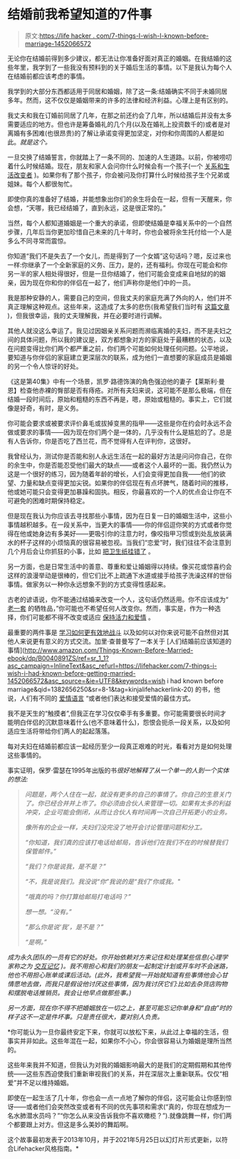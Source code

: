 # 结婚前我希望知道的7件事

> 原文:[https://life hacker . com/7-things-I-wish-I-known-before-marriage-1452066572](https://lifehacker.com/7-things-i-wish-i-had-known-before-getting-married-1452066572)

无论你在结婚前得到多少建议，都无法让你准备好面对真正的婚姻。在我结婚的这些年里，我学到了一些我没有预料到的关于婚后生活的事情。以下是我认为每个人在结婚前都应该考虑的事情。

我学到的大部分东西都适用于同居和婚姻，除了这一条:结婚确实不同于未婚同居多年。然而，这不仅仅是婚姻带来的许多的法律和经济利益。心理上是有区别的。

我丈夫和我在订婚前同居了几年，在那之前还约会了几年，所以结婚后并没有太多需要适应的地方。但也许是筹备婚礼的几个月(以及在婚礼上投资数千的)或者是对离婚有多困难(也很昂贵)的了解让承诺变得更加坚定，对你和你周围的人都是如此。*就是这个。*

一旦交换了结婚誓言，你就踏上了一条不同的、加速的人生道路。以前，你被唠叨着什么时候结婚。现在，朋友和家人会问你什么时候会有一个孩子(一个 [关系和生活改变者](http://lifehacker.com/10-things-i-wish-i-had-known-before-becoming-a-parent-5989419) )。如果你有了那个孩子，你会被问及你打算什么时候给孩子生个兄弟或姐妹。每个人都很匆忙。

即使你真的准备好了结婚，并能想象出你们的余生将会在一起，但有一天醒来，你会想，“天哪，我已经结婚了，直到永远，这是很正常的。”

当然，每个人都知道婚姻是一个重大的承诺，但即使结婚是幸福关系中的一个自然步骤，几年后当你更加珍惜自己未来的几十年时，你也会被将余生托付给一个人是多么不同寻常而震惊。

你知道“我们不是失去了一个女儿，而是得到了一个女婿”这句话吗？嗯，反过来也一样:你继承了一个全新家庭的义务、压力，是的，还有福利。你现在可能会和你另一半的家人相处得很好，但是一旦你结婚了，他们可能会变成来自地狱的的姻亲，因为现在你和你的伴侣在一起了，他们声称你是他们中的一员。

我是那种安静的人，需要自己的空间，但我丈夫的家庭充满了外向的人，他们并不真正理解这种观点。这些年来，这造成了太多的悲伤(我希望我们当时有 [这篇文章](https://lifehacker.com/how-introverts-and-extroverts-can-peacefully-coexist-638422576) )，但我很幸运，我的丈夫理解我，并在必要时进行调解。

其他人就没这么幸运了。我见过因姻亲关系问题而濒临离婚的夫妇，而不是夫妇之间的具体问题，所以我的建议是，双方都想象对方的家庭处于最糟糕的状态，以及在问题变得比你们两个都严重之前，你们两个可能如何处理任何问题。公平地说，要知道与你伴侣的家庭建立更深层次的联系，成为他们一直想要的家庭成员是婚姻的另一个令人惊讶的好处。

《这是第40集》中有一个场景，凯罗·路德饰演的角色强迫他的妻子【莱斯利·曼恩】检查他赤裸的臀部是否有痔疮。对所有夫妇来说，这可能不是那么极端，但在结婚一段时间后，原始和粗糙的东西不再是，嗯，原始或粗糙的。事实上，它们就像是好奇，有时，是义务。

你可能会要求或被要求评价鼻毛或拔掉变黑的指甲——这些是你在约会时永远不会做或要求的事情——因为现在你们两个是一体的，几乎没有什么是尴尬的了。总是有人告诉你，你是否吃了西兰花，而不觉得有人在评判你，这很好。

我曾经认为，测试你是否能和别人永远生活在一起的最好方法是问问你自己，在你的余生中，你是否能忍受他们最大的缺点——或者这个人最坏的一面。我仍然认为这是一个很好的练习，因为随着年龄的增长，人们会变得更加自我——他们的欲望、力量和缺点变得更加尖锐。如果你的伴侣现在有点坏脾气，随着时间的推移，他或她可能只会变得更加暴躁和固执。相反，你最喜欢的一个人的优点会让你在不可避免的困难时期保持稳定。

但是现在我认为你应该去寻找那些小事情，因为在日复一日的婚姻生活中，这些小事情越积越多。在一段关系中，当更大的事情——你的伴侣逗你笑的方式或者你觉得在他或她身边有多美好——更吸引你的注意力时，像咬指甲习惯或到处乱放装满水的杯子这样的小烦恼真的很容易被忽视。当我们“恋爱”时，我们往往不会注意到几个月后会让你抓狂的小事，比如 [把卫生纸挂错了](https://lifehacker.com/which-way-should-the-toilet-paper-roll-1443356438) 。

另一方面，也是日常生活中的善意、尊重和爱让婚姻得以持续。像买花或惊喜约会这样的浪漫举动是很棒的，但它们比不上疏通下水道或接手给孩子洗澡这样的世俗事情。做家务以一种你永远想象不到的方式变得性感起来。

古老的谚语说，你不能通过结婚来改变一个人，这句话仍然适用。你不应该成为“ [老一套](https://lifehacker.com/the-common-mistakes-you-make-in-both-money-and-love-754809696) 的牺牲品，”你可能也不希望任何人改变你。然而，事实是，作为一种选择，你们可能都不得不改变或适应 [保持活力和爱情](http://lifehacker.com/what-you-can-do-right-now-to-safeguard-your-relationshi-5840566) 。

最重要的两件事是 [学习如何更有效地战斗](https://lifehacker.com/how-to-argue-better-with-your-partner-1831076056) 以及如何以对你来说可能不自然但对其他人来说更有意义的方式交流。加里·查普曼写了一本关于 [人们结婚前应该知道的事情](http://www.amazon.com/Things-Known-Before-Married-ebook/dp/B0040891ZS/ref=sr_1_1?asc_campaign=InlineText&asc_refurl=https://lifehacker.com/7-things-i-wish-i-had-known-before-getting-married-1452066572&asc_source=&ie=UTF8&keywords=wish i had known before marriage&qid=1382656250&sr=8-1&tag=kinjalifehackerlink-20) 的书，他说，人们有不同的 [爱情语言](https://lifehacker.com/how-the-five-love-languages-can-help-you-win-at-relat-1734348074) “或者他们表达和接受爱情的最佳方式。

我不是天生的“触摸者”,但我正在学习仅仅牵手有多重要。你可能需要很长时间才能明白伴侣的沉默意味着什么(也不意味着什么)，怨恨会扼杀一段关系，以及如何适应生活将带给你们两人的起起落落。

每对夫妇在结婚前都应该一起经历至少一段真正艰难的时光，看看对方是如何处理这些事情的。

事实证明，保罗·雷瑟在1995年出版的书[](http://www.amazon.com/Couplehood-Paul-Reiser/dp/0553573136?asc_campaign=InlineText&asc_refurl=https://lifehacker.com/7-things-i-wish-i-had-known-before-getting-married-1452066572&asc_source=&tag=kinjalifehackerlink-20)*很好地解释了从一个单一的人到一个实体的想法:* 

> *问题是，两个人住在一起，就没有更多的自己的事情了。你自己的生意关门了。你已经合并并上市了。你必须由合伙人来管理一切。如果有太多的利益冲突，企业可能会倒闭，从而让合伙人有时间再一次自己开拓更小的业务。*
> 
> *像所有的企业一样，夫妇们没完没了地开会讨论管理问题和分工。*
> 
> *“你知道，我们真的应该打电话给邮局，告诉他们在我们不在的时候替我们保管邮件。”*
> 
> *“我们？你是说我，是不是？”*
> 
> *“不，我是说我们。我没说“你”我说的是“我们”你或我。"*
> 
> *“哦真的吗？你打算给邮局打电话吗？”*
> 
> *想一想。“没有。”*
> 
> *“那么你是说‘我’，是不是？”*
> 
> *“是啊。”*

*成为永久团队的一员有它的好处。你开始依赖对方来记住和处理某些信息(心理学家称之为 [交互记忆](http://blogs.psychcentral.com/healing-together/2011/07/transactive-memory-for-couples/) )。我不用担心和我们的朋友一起制定计划或开车时不会迷路，他也不用担心账单或课后活动。(此外，我希望我一开始就知道有些事情他会心甘情愿地去做，而我只是假设他讨厌这些事情，因为我讨厌它们:比如去杂货店购物和摆脱电话推销员。我会让他早点做那些事。)*

*另一方面，现在你不得不把婚姻放在一切之上，甚至可能忘记你单身和“自由”时的样子这不一定是件坏事。只是责任很大，要对别人负责。*

 *你可能认为一旦你最终安定下来，你就可以放松下来，从此过上幸福的生活，但事实并非如此。这些年混在一起，如果你不小心，你会很容易认为婚姻是理所当然的。

这些年来我并不知道，但我认为对我的婚姻影响最大的是我们的定期假期和其他传统——这些东西迫使我们重新审视我们的关系，并在深层次上重新联系。仅仅“相爱”并不足以维持婚姻。

即使在一起生活了几十年，你也会一点一点地了解你的伴侣，这可能会让你感到惊讶——或者他们会突然改变或者有不同的优先事项和需求(“真的，你现在想成为一名水肺潜水员吗？”“你怎么从来没告诉我你不喜欢橄榄？”).就像跳舞一样，你们两个都要跟上对方。但这是多么美妙的舞蹈啊。

这个故事最初发表于2013年10月，并于2021年5月25日以幻灯片形式更新，以符合Lifehacker风格指南。*